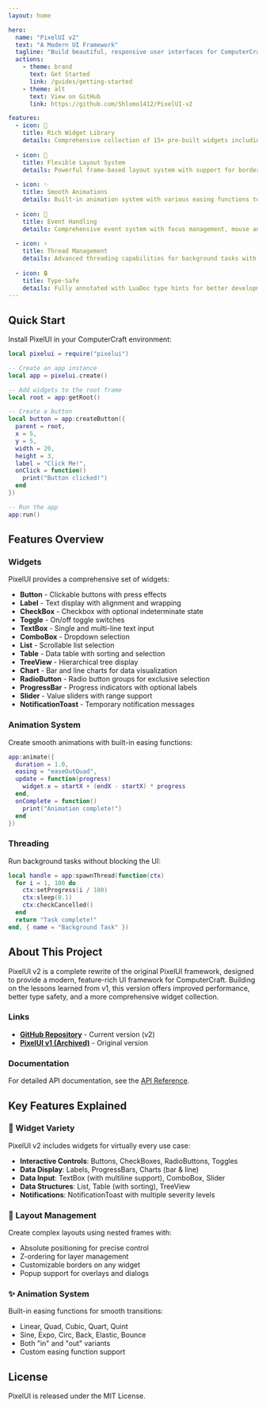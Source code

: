 ```yaml
---
layout: home

hero:
  name: "PixelUI v2"
  text: "A Modern UI Framework"
  tagline: "Build beautiful, responsive user interfaces for ComputerCraft with ease"
  actions:
    - theme: brand
      text: Get Started
      link: /guides/getting-started
    - theme: alt
      text: View on GitHub
      link: https://github.com/Shlomo1412/PixelUI-v2

features:
  - icon: 🎨
    title: Rich Widget Library
    details: Comprehensive collection of 15+ pre-built widgets including buttons, labels, checkboxes, toggles, text boxes, lists, tables, charts, sliders, and more.
  
  - icon: 📐
    title: Flexible Layout System
    details: Powerful frame-based layout system with support for borders, positioning, and z-ordering for complex UI hierarchies.
  
  - icon: ✨
    title: Smooth Animations
    details: Built-in animation system with various easing functions to create fluid, responsive user interfaces.
  
  - icon: 🎯
    title: Event Handling
    details: Comprehensive event system with focus management, mouse and keyboard input handling, and intuitive callbacks.
  
  - icon: ⚡
    title: Thread Management
    details: Advanced threading capabilities for background tasks with status tracking, cancellation support, and progress reporting.
  
  - icon: 🔒
    title: Type-Safe
    details: Fully annotated with LuaDoc type hints for better development experience, IDE support, and autocomplete.
---
```


## Quick Start

Install PixelUI in your ComputerCraft environment:

```lua
local pixelui = require("pixelui")

-- Create an app instance
local app = pixelui.create()

-- Add widgets to the root frame
local root = app:getRoot()

-- Create a button
local button = app:createButton({
  parent = root,
  x = 5,
  y = 5,
  width = 20,
  height = 3,
  label = "Click Me!",
  onClick = function()
    print("Button clicked!")
  end
})

-- Run the app
app:run()
```

## Features Overview

### Widgets

PixelUI provides a comprehensive set of widgets:

- **Button** - Clickable buttons with press effects
- **Label** - Text display with alignment and wrapping
- **CheckBox** - Checkbox with optional indeterminate state
- **Toggle** - On/off toggle switches
- **TextBox** - Single and multi-line text input
- **ComboBox** - Dropdown selection
- **List** - Scrollable list selection
- **Table** - Data table with sorting and selection
- **TreeView** - Hierarchical tree display
- **Chart** - Bar and line charts for data visualization
- **RadioButton** - Radio button groups for exclusive selection
- **ProgressBar** - Progress indicators with optional labels
- **Slider** - Value sliders with range support
- **NotificationToast** - Temporary notification messages

### Animation System

Create smooth animations with built-in easing functions:

```lua
app:animate({
  duration = 1.0,
  easing = "easeOutQuad",
  update = function(progress)
    widget.x = startX + (endX - startX) * progress
  end,
  onComplete = function()
    print("Animation complete!")
  end
})
```

### Threading

Run background tasks without blocking the UI:

```lua
local handle = app:spawnThread(function(ctx)
  for i = 1, 100 do
    ctx:setProgress(i / 100)
    ctx:sleep(0.1)
    ctx:checkCancelled()
  end
  return "Task complete!"
end, { name = "Background Task" })
```

## About This Project

PixelUI v2 is a complete rewrite of the original PixelUI framework, designed to provide a modern, feature-rich UI framework for ComputerCraft. Building on the lessons learned from v1, this version offers improved performance, better type safety, and a more comprehensive widget collection.

### Links

- **[GitHub Repository](https://github.com/Shlomo1412/PixelUI-v2)** - Current version (v2)
- **[PixelUI v1 (Archived)](https://github.com/Shlomo1412/PixelUI)** - Original version

### Documentation

For detailed API documentation, see the [API Reference](/api).

## Key Features Explained

### 🎨 Widget Variety

PixelUI v2 includes widgets for virtually every use case:

- **Interactive Controls**: Buttons, CheckBoxes, RadioButtons, Toggles
- **Data Display**: Labels, ProgressBars, Charts (bar & line)
- **Data Input**: TextBox (with multiline support), ComboBox, Slider
- **Data Structures**: List, Table (with sorting), TreeView
- **Notifications**: NotificationToast with multiple severity levels

### 📐 Layout Management

Create complex layouts using nested frames with:
- Absolute positioning for precise control
- Z-ordering for layer management
- Customizable borders on any widget
- Popup support for overlays and dialogs

### ✨ Animation System

Built-in easing functions for smooth transitions:
- Linear, Quad, Cubic, Quart, Quint
- Sine, Expo, Circ, Back, Elastic, Bounce
- Both "in" and "out" variants
- Custom easing function support

## License

PixelUI is released under the MIT License.
